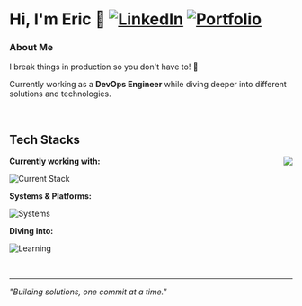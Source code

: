 # Hi, I'm Eric 👋 [![LinkedIn](https://img.shields.io/badge/linkedin-%230077B5.svg?style=for-the-badge&logo=linkedin&logoColor=white)](https://www.linkedin.com/in/eric-sjoberg/) [![Portfolio](https://img.shields.io/badge/Portfolio-255E63?style=for-the-badge&logo=About.me&logoColor=white)](https://ericklein.se)

<div align="left">
<! --- <img align="right" src="https://github-readme-stats-zeta-henna-ly704ns70p.vercel.app/api/top-langs/?username=Ericlein&layout=compact&theme=radical&cache_seconds=1800" />

### About Me
I break things in production so you don't have to! 🚀 

Currently working as a **DevOps Engineer** while diving deeper into different solutions and technologies.
</div>

<br clear="all" />

## Tech Stacks

<div align="left">
<img align="right" src="https://github-readme-stats-zeta-henna-ly704ns70p.vercel.app/api?username=Ericlein&count_private=true&show_icons=true&theme=radical&cache_seconds=1800" />

**Currently working with:** 

![Current Stack](https://skillicons.dev/icons?i=cs,ansible,dotnet,mysql)

**Systems & Platforms:** 

![Systems](https://skillicons.dev/icons?i=linux,windows,vercel,supabase)

**Diving into:** 

![Learning](https://skillicons.dev/icons?i=py,vue,react,dart)

</div>

<br clear="all" />

---
*"Building solutions, one commit at a time."*
